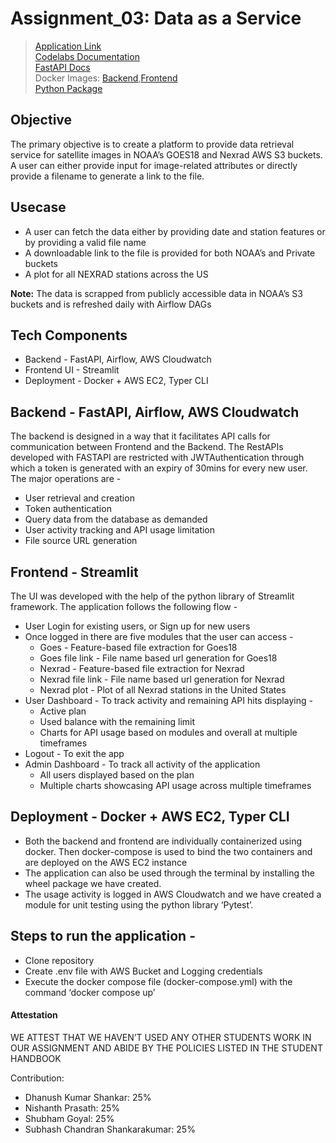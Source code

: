 # Assignment_03: Data as a Service

> [Application Link](http://54.88.51.70:8501/login) <br>
> [Codelabs Documentation](https://codelabs-preview.appspot.com/?file_id=1zG832dq7KBnSKgSkrVcLHVQBfarUR8ALQIqqGmswVhE#4)<br>
> [FastAPI Docs](http://54.88.51.70:8000/docs) <br>
> Docker Images: [Backend](https://hub.docker.com/r/subhashchandran/assignment-03-fastapi),[Frontend](https://hub.docker.com/r/subhashchandran/assignment-03-streamlit) <br>
> [Python Package](https://pypi.org/project/typernexrad-cli/0.1.0/) <br>


## Objective 

The primary objective is to create a platform to provide data retrieval service for satellite images in NOAA’s GOES18 and Nexrad AWS S3 buckets. A user can either provide input for image-related attributes or directly provide a filename to generate a link to the file.

## Usecase

- A user can fetch the data either by providing date and station features or by providing a valid file name
- A downloadable link to the file is provided for both NOAA’s and Private buckets
- A plot for all NEXRAD stations across the US

**Note:** The data is scrapped from publicly accessible data in NOAA’s S3 buckets and is refreshed daily with Airflow DAGs

## Tech Components

- Backend - FastAPI, Airflow, AWS Cloudwatch
- Frontend UI - Streamlit 
- Deployment - Docker + AWS EC2, Typer CLI

## Backend - FastAPI, Airflow, AWS Cloudwatch

The backend is designed in a way that it facilitates API calls for communication between Frontend and the Backend. The RestAPIs developed with FASTAPI are restricted with JWTAuthentication through which a token is generated with an expiry of 30mins for every new user. The major operations are - 
- User retrieval and creation
- Token authentication
- Query data from the database as demanded
- User activity tracking and API usage limitation
- File source URL generation

## Frontend - Streamlit

The UI was developed with the help of the python library of Streamlit framework. The application follows the following flow - 

- User Login for existing users, or Sign up for new users
- Once logged in there are five modules that the user can access - 
  - Goes - Feature-based file extraction for Goes18 
  - Goes file link - File name based url generation for Goes18
  - Nexrad - Feature-based file extraction for Nexrad
  - Nexrad file link - File name based url generation for Nexrad
  - Nexrad plot - Plot of all Nexrad stations in the United States
- User Dashboard - To track activity and remaining API hits displaying - 
  - Active plan
  - Used balance with the remaining limit
  - Charts for API usage based on modules and overall at multiple timeframes
- Logout - To exit the app
- Admin Dashboard - To track all activity of the application 
  - All users displayed based on the plan
  - Multiple charts showcasing API usage across multiple timeframes

## Deployment - Docker + AWS EC2, Typer CLI

- Both the backend and frontend are individually containerized using docker. Then docker-compose is used to bind the two containers and are deployed on the AWS EC2 instance
- The application can also be used through the terminal by installing the wheel package we have created. 
- The usage activity is logged in AWS Cloudwatch and we have created a module for unit testing using the python library ‘Pytest’.  

## Steps to run the application - 

- Clone repository 
- Create .env file with AWS Bucket and Logging credentials
- Execute the docker compose file (docker-compose.yml) with the command ‘docker compose up’

#### Attestation
WE ATTEST THAT WE HAVEN’T USED ANY OTHER STUDENTS WORK IN OUR ASSIGNMENT AND ABIDE BY THE POLICIES LISTED IN THE STUDENT HANDBOOK

Contribution:
- Dhanush Kumar Shankar: 25%
- Nishanth Prasath: 25%
- Shubham Goyal: 25%
- Subhash Chandran Shankarakumar: 25%
